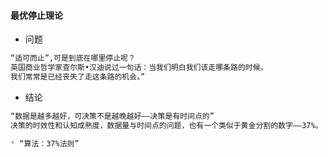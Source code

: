 #### 最优停止理论
* 问题 
```md
“适可而止”,可是到底在哪里停止呢？
英国商业哲学家查尔斯•汉迪说过一句话：当我们明白我们该走哪条路的时候，
我们常常是已经丧失了走这条路的机会。”
```

* 结论
```md
“数据是越多越好，可决策不是越晚越好——决策是有时间点的”
决策的时效性和认知成熟度，数据量与时间点的问题，也有一个类似于黄金分割的数字——37%。

* “算法：37%法则”

```
